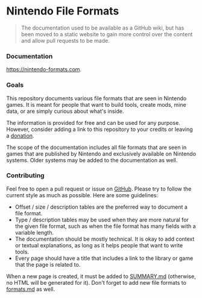 # Nintendo File Formats
> The documentation used to be available as a GitHub wiki, but has been moved to a static website to gain more control over the content and allow pull requests to be made.

### Documentation
https://nintendo-formats.com.

### Goals
This repository documents various file formats that are seen in Nintendo games. It is meant for people that want to build tools, create mods, mine data, or are simply curious about what's inside.

The information is provided for free and can be used for any purpose. However, consider adding a link to this repository to your credits or leaving a [donation](https://ko-fi.com/yannikmarchand).

The scope of the documentation includes all file formats that are seen in games that are published by Nintendo and exclusively available on Nintendo systems. Older systems may be added to the documentation as well.

### Contributing
Feel free to open a pull request or issue on [GitHub](https://github.com/kinnay/Nintendo-File-Formats). Please try to follow the current style as much as possible. Here are some guidelines:
* Offset / size / description tables are the preferred way to document a file format.
* Type / description tables may be used when they are more natural for the given file format, such as when the file format has many fields with a variable length.
* The documentation should be mostly technical. It is okay to add context or textual explanations, as long as it helps people that want to write tools.
* Every page should have a title that includes a link to the library or game that the page is related to.

When a new page is created, it must be added to [SUMMARY.md](https://github.com/kinnay/Nintendo-File-Formats/blob/master/src/SUMMARY.md) (otherwise, no HTML will be generated for it). Don't forget to add new file formats to [formats.md](https://github.com/kinnay/Nintendo-File-Formats/blob/master/src/formats.md) as well.
